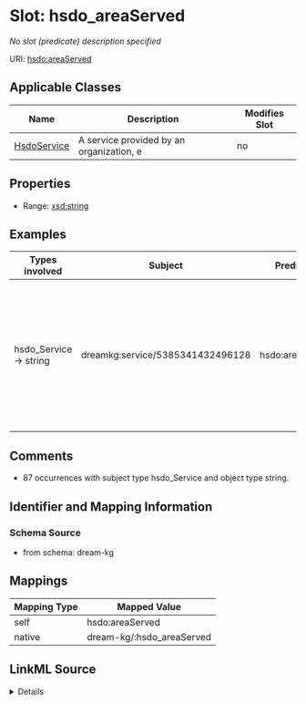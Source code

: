 

# Slot: hsdo_areaServed


_No slot (predicate) description specified_





URI: [hsdo:areaServed](http://schema.org/areaServed)



<!-- no inheritance hierarchy -->





## Applicable Classes

| Name | Description | Modifies Slot |
| --- | --- | --- |
| [HsdoService](../classes/HsdoService.md) | A service provided by an organization, e |  no  |







## Properties

* Range: [xsd:string](xsd:string)






## Examples

| Types involved | Subject | Predicate | Object |
| --- | --- | --- | --- |
| hsdo_Service → string | dreamkg:service/5385341432496128 | hsdo:areaServed | This program covers residents of the following counties: Chester County, PA and Delaware County, PA. |


## Comments

* 87 occurrences with subject type hsdo_Service and object type string.

## Identifier and Mapping Information







### Schema Source


* from schema: dream-kg




## Mappings

| Mapping Type | Mapped Value |
| ---  | ---  |
| self | hsdo:areaServed |
| native | dream-kg/:hsdo_areaServed |




## LinkML Source

<details>
```yaml
name: hsdo_areaServed
description: No slot (predicate) description specified
comments:
- 87 occurrences with subject type hsdo_Service and object type string.
examples:
- description: hsdo_Service → string
  object:
    example_object: 'This program covers residents of the following counties: Chester
      County, PA and Delaware County, PA.'
    example_predicate: hsdo:areaServed
    example_subject: dreamkg:service/5385341432496128
from_schema: dream-kg
rank: 1000
slot_uri: hsdo:areaServed
alias: hsdo_areaServed
domain_of:
- hsdo_Service
range: string

```
</details>
